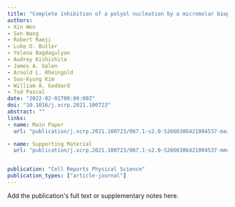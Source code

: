 ```yaml
---
title: "Complete inhibition of a polyol nucleation by a micromolar biopolymer additive"
authors:
- Xin Wen
- Sen Wang
- Robert Ramji
- Luke O. Butler
- Yelena Bagdagulyan
- Audrey Kishishita
- James A. Golen
- Arnold L. Rheingold
- Soo-Kyung Kim
- William A. Goddard
- Tod Pascal
date: "2022-02-01T00:00:00Z"
doi: "10.1016/j.xcrp.2021.100723"
abstract: ""
links:
- name: Main Paper
  url: "publication/j.xcrp.2021.100723/067.1-s2.0-S2666386421004537-main.pdf"

- name: Supporting Material
  url: "publication/j.xcrp.2021.100723/067.1-s2.0-S2666386421004537-mmc1.pdf"


publication: "Cell Reports Physical Science"
publication_types: ["article-journal"]
---
```


Add the publication's full text or supplementary notes here.
